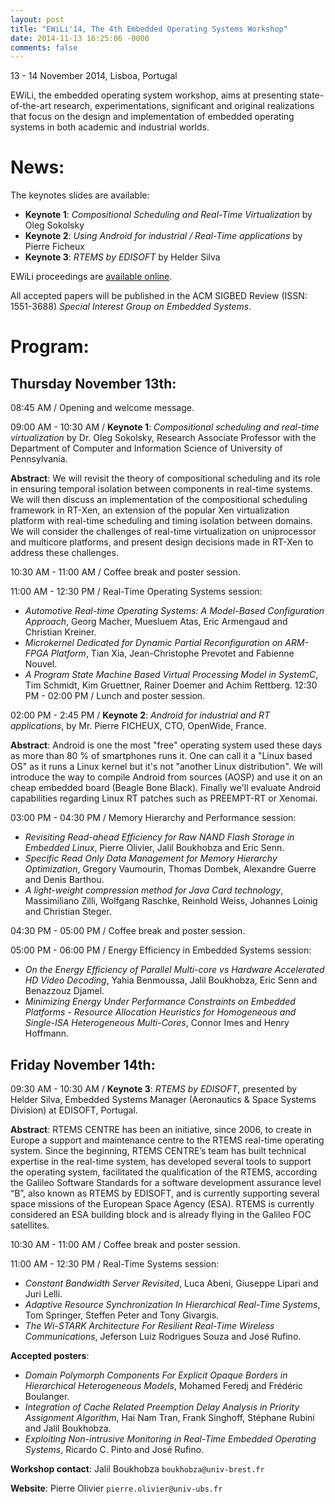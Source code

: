 ```yaml
---
layout: post
title: "EWiLi'14, The 4th Embedded Operating Systems Workshop"
date: 2014-11-13 16:25:06 -0000
comments: false
---
```

13 - 14 November 2014, Lisboa, Portugal

EWiLi, the embedded operating system workshop, aims at presenting state-of-the-art research, experimentations, significant and original realizations that focus on the design and implementation of embedded operating systems in both academic and industrial worlds.

# News:
The keynotes slides are available:

* **Keynote 1**: *Compositional Scheduling and Real-Time Virtualization* by Oleg Sokolsky
* **Keynote 2**: *Using Android for industrial / Real-Time applications* by Pierre Ficheux
* **Keynote 3**: *RTEMS by EDISOFT* by Helder Silva

EWiLi proceedings are [available online](http://ceur-ws.org/Vol-1291).

All accepted papers will be published in the ACM SIGBED Review (ISSN: 1551-3688) *Special Interest Group on Embedded Systems*.

# Program:

## Thursday November 13th:

08:45 AM / Opening and welcome message.

09:00 AM - 10:30 AM / **Keynote 1**: *Compositional scheduling and real-time virtualization* by Dr. Oleg Sokolsky, Research Associate Professor with the Department of Computer and Information Science of University of Pennsylvania.

  **Abstract**: We will revisit the theory of compositional scheduling and its role in ensuring temporal isolation between components in real-time systems. We will then discuss an implementation of the compositional scheduling framework in RT-Xen, an extension of the popular Xen virtualization platform with real-time scheduling and timing isolation between domains. We will consider the challenges of real-time virtualization on uniprocessor and multicore platforms, and present design decisions made in RT-Xen to address these challenges.

10:30 AM - 11:00 AM / Coffee break and poster session.

11:00 AM - 12:30 PM / Real-Time Operating Systems session:

* *Automotive Real-time Operating Systems: A Model-Based Configuration Approach*, Georg Macher, Muesluem Atas, Eric Armengaud and Christian Kreiner.
* *Microkernel Dedicated for Dynamic Partial Reconfiguration on ARM-FPGA Platform*, Tian Xia, Jean-Christophe Prevotet and Fabienne Nouvel.
* *A Program State Machine Based Virtual Processing Model in SystemC*, Tim Schmidt, Kim Gruettner, Rainer Doemer and Achim Rettberg.
12:30 PM - 02:00 PM / Lunch and poster session.

02:00 PM - 2:45 PM / **Keynote 2**: *Android for industrial and RT applications*, by Mr. Pierre FICHEUX, CTO, OpenWide, France.

  **Abstract**: Android is one the most "free" operating system used these days as more than 80 % of smartphones runs it. One can call it a "Linux based OS" as it runs a Linux kernel but it's not "another Linux distribution". We will introduce the way to compile Android from sources (AOSP) and use it on an cheap embedded board (Beagle Bone Black). Finally we'll evaluate Android capabilities regarding Linux RT patches such as PREEMPT-RT or Xenomai.

03:00 PM - 04:30 PM / Memory Hierarchy and Performance session:

* *Revisiting Read-ahead Efficiency for Raw NAND Flash Storage in Embedded Linux*, Pierre Olivier, Jalil Boukhobza and Eric Senn.
* *Specific Read Only Data Management for Memory Hierarchy Optimization*, Gregory Vaumourin, Thomas Dombek, Alexandre Guerre and Denis Barthou.
* *A light-weight compression method for Java Card technology*, Massimiliano Zilli, Wolfgang Raschke, Reinhold Weiss, Johannes Loinig and Christian Steger.

04:30 PM - 05:00 PM / Coffee break and poster session.

05:00 PM - 06:00 PM / Energy Efficiency in Embedded Systems session:

* *On the Energy Efficiency of Parallel Multi-core vs Hardware Accelerated HD Video Decoding*, Yahia Benmoussa, Jalil Boukhobza, Eric Senn and Benazzouz Djamel.
* *Minimizing Energy Under Performance Constraints on Embedded Platforms - Resource Allocation Heuristics for Homogeneous and Single-ISA Heterogeneous Multi-Cores*, Connor Imes and Henry Hoffmann.

## Friday November 14th:

09:30 AM - 10:30 AM / **Keynote 3**: *RTEMS by EDISOFT*, presented by Helder Silva, Embedded Systems Manager (Aeronautics & Space Systems Division) at EDISOFT, Portugal.

  **Abstract**: RTEMS CENTRE has been an initiative, since 2006, to create in Europe a support and maintenance centre to the RTEMS real-time operating system. Since the beginning, RTEMS CENTRE’s team has built technical expertise in the real-time system, has developed several tools to support the operating system, facilitated the qualification of the RTEMS, according the Galileo Software Standards for a software development assurance level “B”, also known as RTEMS by EDISOFT, and is currently supporting several space missions of the European Space Agency (ESA). RTEMS is currently considered an ESA building block and is already flying in the Galileo FOC satellites.

10:30 AM - 11:00 AM / Coffee break and poster session.

11:00 AM - 12:30 PM / Real-Time Systems session:

* *Constant Bandwidth Server Revisited*, Luca Abeni, Giuseppe Lipari and Juri Lelli.
* *Adaptive Resource Synchronization In Hierarchical Real-Time Systems*, Tom Springer, Steffen Peter and Tony Givargis.
* *The Wi-STARK Architecture For Resilient Real-Time Wireless Communications*, Jeferson Luiz Rodrigues Souza and José Rufino.


**Accepted posters**:

* *Domain Polymorph Components For Explicit Opaque Borders in Hierarchical Heterogeneous Models*, Mohamed Feredj and Frédéric Boulanger.
* *Integration of Cache Related Preemption Delay Analysis in Priority Assignment Algorithm*, Hai Nam Tran, Frank Singhoff, Stéphane Rubini and Jalil Boukhobza.
* *Exploiting Non-intrusive Monitoring in Real-Time Embedded Operating Systems*, Ricardo C. Pinto and José Rufino.

**Workshop contact**: Jalil Boukhobza `boukhobza@univ-brest.fr`

**Website**: Pierre Olivier `pierre.olivier@univ-ubs.fr`
